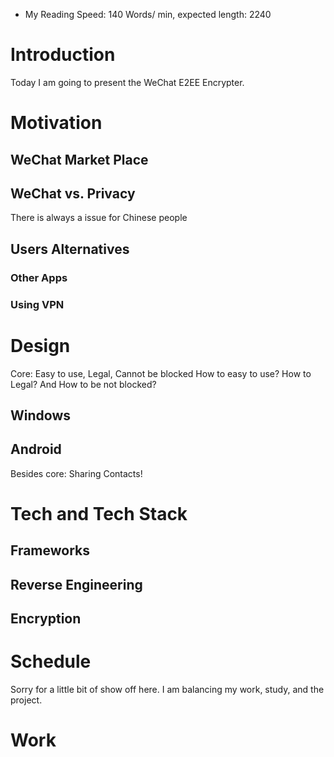 - My Reading Speed: 140 Words/ min, expected length: 2240
# Introduction
Today I am going to present the WeChat E2EE Encrypter. 
# Motivation
## WeChat Market Place
## WeChat vs. Privacy
There is always a issue for Chinese people 
## Users Alternatives
### Other Apps
### Using VPN

# Design

Core: Easy to use, Legal, Cannot be blocked
How to easy to use? How to Legal? And How to be not blocked?
## Windows
## Android
Besides core: Sharing Contacts! 
# Tech and Tech Stack
## Frameworks
## Reverse Engineering
## Encryption


# Schedule 
Sorry for a little bit of show off here. I am balancing my work, study, and the project. 

# Work